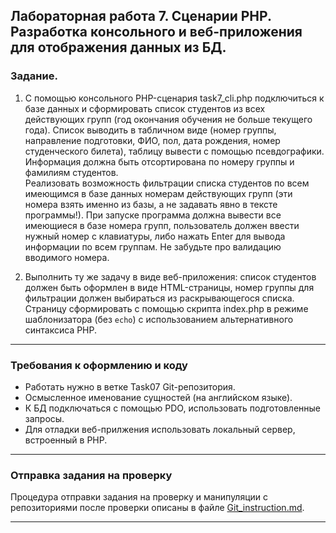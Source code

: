 ## Лабораторная работа 7. Сценарии PHP. Разработка консольного и веб-приложения для отображения данных из БД.

### Задание.
1. С помощью консольного PHP-сценария task7_cli.php подключиться к базе данных и сформировать список студентов из всех действующих групп (год окончания обучения не больше текущего года). Список выводить в табличном виде (номер группы, направление подготовки, ФИО, пол, дата рождения, номер студенческого билета), таблицу вывести с помощью псевдографики. Информация должна быть отсортирована по номеру группы и фамилиям студентов.  
Реализовать возможность фильтрации списка студентов по всем имеющимся в базе данных номерам действующих групп (эти номера взять именно из базы, а не задавать явно в тексте программы!). При запуске программа должна вывести все имеющиеся в базе номера групп, пользователь должен ввести нужный номер с клавиатуры, либо нажать Enter для вывода информации по всем группам. Не забудьте про валидацию вводимого номера.

2. Выполнить ту же задачу в виде веб-приложения: список студентов должен быть оформлен в виде HTML-страницы, 
номер группы для фильтрации должен выбираться из раскрывающегося списка. Страницу сформировать с помощью скрипта index.php в режиме шаблонизатора (без `echo`) с использованием альтернативного синтаксиса PHP.

* * *
### Требования к оформлению и коду
* Работать нужно в ветке Task07 Git-репозитория.
* Осмысленное именование сущностей (на английском языке).
* К БД подключаться с помощью PDO, использовать подготовленные запросы.
* Для отладки веб-прилжения использовать локальный сервер, встроенный в PHP.

* * *

### Отправка задания на проверку
Процедура отправки задания на проверку и манипуляции с репозиториями после проверки описаны в файле [Git_instruction.md](Git_instruction.md).

* * *
